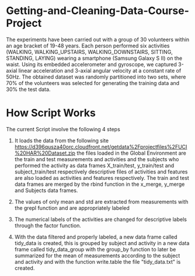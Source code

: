 # Getting-and-Cleaning-Data-Course-Project

The experiments have been carried out with a group of 30 volunteers within an age bracket of 19-48 years. Each person performed six activities (WALKING, WALKING_UPSTAIRS, WALKING_DOWNSTAIRS, SITTING, STANDING, LAYING) wearing a smartphone (Samsung Galaxy S II) on the waist. Using its embedded accelerometer and gyroscope, we captured 3-axial linear acceleration and 3-axial angular velocity at a constant rate of 50Hz. The obtained dataset was randomly partitioned into two sets, where 70% of the volunteers was selected for generating the training data and 30% the test data. 


# How Script Works 
The current Script involve the following 4 steps
1. It loads the data from the following site https://d396qusza40orc.cloudfront.net/getdata%2Fprojectfiles%2FUCI%20HAR%20Dataset.zip 
the files loaded in the Global Environment are the train and test measurements and activities and the subjects who performed the activity as data frames X_train/test, y_train/test and subject_train/test respectively descriptive files of activities and features are also loaded as activities and features respectively.
The train and test data frames are merged by the rbind function in the x_merge, y_merge and Subjects data frames.

2. The values of only mean and std are extracted from measurements with the grepl function and are appropriately labeled
3. The numerical labels of the activities are changed for descriptive labels through the factor function.
4. With the data filtered and properly labeled, a new data frame called tidy_data is created, this is grouped by subject and activity in a new data frame called tidy_data_group with the group_by function to later be summarized for the mean of measurements according to the subject and activity and with the function write.table the file "tidy_data.txt" is created. 

      
      

